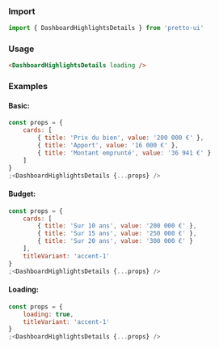 ### Import

```js static
import { DashboardHighlightsDetails } from 'pretto-ui'
```

### Usage

```html
<DashboardHighlightsDetails loading />
```

### Examples

#### Basic:

```jsx
const props = {
	cards: [
		{ title: 'Prix du bien', value: '200 000 €' },
		{ title: 'Apport', value: '16 000 €' },
		{ title: 'Montant emprunté', value: '36 941 €' }
	]
}
;<DashboardHighlightsDetails {...props} />
```

#### Budget:

```jsx
const props = {
	cards: [
		{ title: 'Sur 10 ans', value: '200 000 €' },
		{ title: 'Sur 15 ans', value: '250 000 €' },
		{ title: 'Sur 20 ans', value: '300 000 €' }
	],
	titleVariant: 'accent-1'
}
;<DashboardHighlightsDetails {...props} />
```

#### Loading:

```jsx
const props = {
	loading: true,
	titleVariant: 'accent-1'
}
;<DashboardHighlightsDetails {...props} />
```

